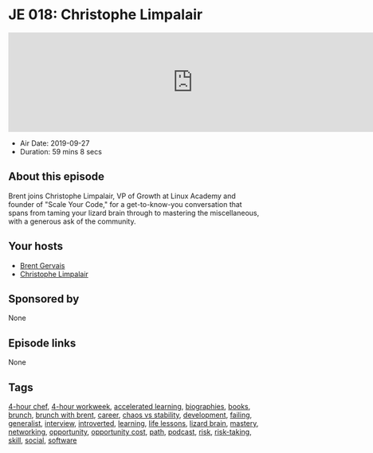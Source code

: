 # JE 018: Christophe Limpalair

<iframe src="https://player.fireside.fm/v2/WTrMvATU+BRcnRb16?theme=dark" width="740" height="200" frameborder="0" scrolling="no"></iframe>

* Air Date: 2019-09-27
* Duration: 59 mins 8 secs

## About this episode

Brent joins Christophe Limpalair, VP of Growth at Linux Academy and founder of "Scale Your Code," for a get-to-know-you conversation that spans from taming your lizard brain through to mastering the miscellaneous, with a generous ask of the community.

## Your hosts
* [Brent Gervais](https://extras.show//hosts/brent)
* [Christophe Limpalair](https://extras.show//guests/christophe-limpalair)

## Sponsored by

None



## Episode links

None



## Tags

[4-hour chef](https://extras.show//tags/4-hour%20chef), [4-hour workweek](https://extras.show//tags/4-hour%20workweek), [accelerated learning](https://extras.show//tags/accelerated%20learning), [biographies](https://extras.show//tags/biographies), [books](https://extras.show//tags/books), [brunch](https://extras.show//tags/brunch), [brunch with brent](https://extras.show//tags/brunch%20with%20brent), [career](https://extras.show//tags/career), [chaos vs stability](https://extras.show//tags/chaos%20vs%20stability), [development](https://extras.show//tags/development), [failing](https://extras.show//tags/failing), [generalist](https://extras.show//tags/generalist), [interview](https://extras.show//tags/interview), [introverted](https://extras.show//tags/introverted), [learning](https://extras.show//tags/learning), [life lessons](https://extras.show//tags/life%20lessons), [lizard brain](https://extras.show//tags/lizard%20brain), [mastery](https://extras.show//tags/mastery), [networking](https://extras.show//tags/networking), [opportunity](https://extras.show//tags/opportunity), [opportunity cost](https://extras.show//tags/opportunity%20cost), [path](https://extras.show//tags/path), [podcast](https://extras.show//tags/podcast), [risk](https://extras.show//tags/risk), [risk-taking](https://extras.show//tags/risk-taking), [skill](https://extras.show//tags/skill), [social](https://extras.show//tags/social), [software](https://extras.show//tags/software)